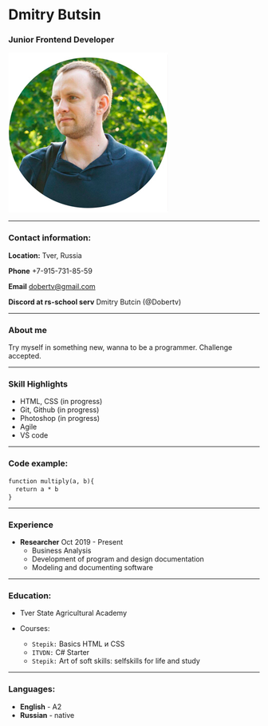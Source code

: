 # Dmitry Butsin
### Junior Frontend Developer
![avatar](/images/IMG_AVA.jpg)

---

### Contact information:
**Location:** Tver, Russia

**Phone** +7-915-731-85-59

**Email** dobertv@gmail.com

**Discord at rs-school serv** Dmitry Butcin (@Dobertv)

---

### About me
Try myself in something new, wanna to be a programmer. Challenge accepted.

---

### Skill Highlights
* HTML, CSS (in progress)
* Git, Github (in progress)
* Photoshop (in progress)
* Agile
* VS code

---

### Code example:

```
function multiply(a, b){
  return a * b
}
```

---

### Experience
* **Researcher** Oct 2019 - Present
    * Business Analysis
    * Development of program and design documentation
    * Modeling and documenting software

---

### Education:
* Tver State Agricultural Academy

* Courses:
    * `Stepik:` Basics HTML и CSS
    * `ITVDN:` C# Starter
    * `Stepik:` Art of soft skills: selfskills for life and study

---

### Languages:
* **English** - A2
* **Russian** - native
